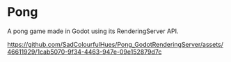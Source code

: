 # Pong
A pong game made in Godot using its RenderingServer API.


https://github.com/SadColourfulHues/Pong_GodotRenderingServer/assets/46611929/1cab5070-9f34-4463-947e-09e152879d7c


